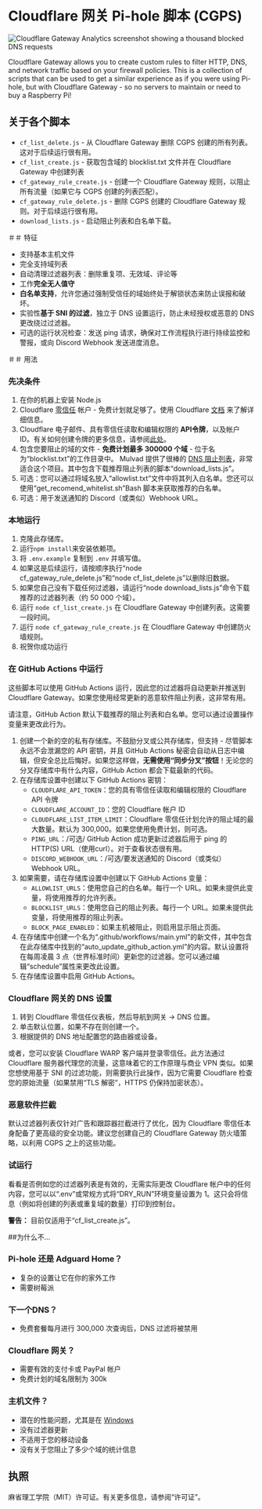 # Cloudflare 网关 Pi-hole 脚本 (CGPS)
![Cloudflare Gateway Analytics screenshot showing a thousand blocked DNS requests](.github/images/gateway_analytics.png)

Cloudflare Gateway allows you to create custom rules to filter HTTP, DNS, and network traffic based on your firewall policies. This is a collection of scripts that can be used to get a similar experience as if you were using Pi-hole, but with Cloudflare Gateway - so no servers to maintain or need to buy a Raspberry Pi!

## 关于各个脚本

- `cf_list_delete.js` - 从 Cloudflare Gateway 删除 CGPS 创建的所有列表。这对于后续运行很有用。
- `cf_list_create.js` - 获取包含域的 blocklist.txt 文件并在 Cloudflare Gateway 中创建列表
- `cf_gateway_rule_create.js` - 创建一个 Cloudflare Gateway 规则，以阻止所有流量（如果它与 CGPS 创建的列表匹配）。
- `cf_gateway_rule_delete.js` - 删除 CGPS 创建的 Cloudflare Gateway 规则。对于后续运行很有用。
- `download_lists.js` - 启动阻止列表和白名单下载。

＃＃ 特征

- 支持基本主机文件
- 完全支持域列表
- 自动清理过滤器列表：删除重复项、无效域、评论等
- 工作**完全无人值守**
- **白名单支持**，允许您通过强制受信任的域始终处于解锁状态来防止误报和破坏。
- 实验性**基于 SNI 的过滤**，独立于 DNS 设置运行，防止未经授权或恶意的 DNS 更改绕过过滤器。
- 可选的运行状况检查：发送 ping 请求，确保对工作流程执行进行持续监控和警报，或向 Discord Webhook 发送进度消息。

＃＃ 用法

### 先决条件

1. 在你的机器上安装 Node.js
2. Cloudflare [零信任](https://one.dash.cloudflare.com/) 帐户 - 免费计划就足够了。使用 Cloudflare [文档](https://developers.cloudflare.com/cloudflare-one/) 来了解详细信息。
3. Cloudflare 电子邮件、具有零信任读取和编辑权限的 **API令牌**，以及帐户 ID。有关如何创建令牌的更多信息，请参阅[此处](https://github.com/mrrfv/cloudflare-gateway-pihole-scripts/blob/main/extended_guide.md#cloudflare_api_token)。
4. 包含您要阻止的域的文件 - **免费计划最多 300000 个域** - 位于名为“blocklist.txt”的工作目录中。 Mulvad 提供了很棒的 [DNS 阻止列表](https://github.com/mulvad/dns-blocklists)，非常适合这个项目。其中包含下载推荐阻止列表的脚本“download_lists.js”。
5. 可选：您可以通过将域名放入“allowlist.txt”文件中将其列入白名单。您还可以使用“get_recomend_whitelist.sh”Bash 脚本来获取推荐的白名单。
6. 可选：用于发送通知的 Discord（或类似）Webhook URL。

### 本地运行

1. 克隆此存储库。
2. 运行`npm install`来安装依赖项。
3. 将 `.env.example` 复制到 `.env` 并填写值。
4. 如果这是后续运行，请按顺序执行“node cf_gateway_rule_delete.js”和“node cf_list_delete.js”以删除旧数据。
5. 如果您自己没有下载任何过滤器，请运行“node download_lists.js”命令下载推荐的过滤器列表（约 50 000 个域）。
6. 运行 `node cf_list_create.js` 在 Cloudflare Gateway 中创建列表。这需要一段时间。
7. 运行 `node cf_gateway_rule_create.js` 在 Cloudflare Gateway 中创建防火墙规则。
8. 祝贺你成功运行
### 在 GitHub Actions 中运行

这些脚本可以使用 GitHub Actions 运行，因此您的过滤器将自动更新并推送到 Cloudflare Gateway。如果您使用经常更新的恶意软件阻止列表，这非常有用。

请注意，GitHub Action 默认下载推荐的阻止列表和白名单。您可以通过设置操作变量来更改此行为。

1. 创建一个新的空的私有存储库。不鼓励分叉或公共存储库，但支持 - 尽管脚本永远不会泄漏您的 API 密钥，并且 GitHub Actions 秘密会自动从日志中编辑，但安全总比后悔好。如果您这样做，**无需使用“同步分叉”按钮**！无论您的分叉存储库中有什么内容，GitHub Action 都会下载最新的代码。
2. 在存储库设置中创建以下 GitHub Actions 密钥：
   - `CLOUDFLARE_API_TOKEN`：您的具有零信任读取和编辑权限的 Cloudflare API 令牌
   - `CLOUDFLARE_ACCOUNT_ID`：您的 Cloudflare 帐户 ID
   - `CLOUDFLARE_LIST_ITEM_LIMIT`：Cloudflare 零信任计划允许的阻止域的最大数量。默认为 300,000。如果您使用免费计划，则可选。
   - `PING_URL`：/可选/ GitHub Action 成功更新过滤器后用于 ping 的 HTTP(S) URL（使用curl）。对于查看状态很有用。
   - `DISCORD_WEBHOOK_URL`：/可选/要发送通知的 Discord（或类似）Webhook URL。
3. 如果需要，请在存储库设置中创建以下 GitHub Actions 变量：
   - `ALLOWLIST_URLS`：使用您自己的白名单。每行一个 URL。如果未提供此变量，将使用推荐的允许列表。
   - `BLOCKLIST_URLS`：使用您自己的阻止列表。每行一个 URL。如果未提供此变量，将使用推荐的阻止列表。
   - `BLOCK_PAGE_ENABLED`：如果主机被阻止，则启用显示阻止页面。
4. 在存储库中创建一个名为“.github/workflows/main.yml”的新文件，其中包含在此存储库中找到的“auto_update_github_action.yml”的内容。默认设置将在每周凌晨 3 点（世界标准时间）更新您的过滤器。您可以通过编辑“schedule”属性来更改此设置。
5. 在存储库设置中启用 GitHub Actions。

### Cloudflare 网关的 DNS 设置

1. 转到 Cloudflare 零信任仪表板，然后导航到网关 -> DNS 位置。
2. 单击默认位置，如果不存在则创建一个。
3. 根据提供的 DNS 地址配置您的路由器或设备。

或者，您可以安装 Cloudflare WARP 客户端并登录零信任。此方法通过 Cloudflare 服务器代理您的流量，这意味着它的工作原理与商业 VPN 类似。如果您想使用基于 SNI 的过滤功能，则需要执行此操作，因为它需要 Cloudflare 检查您的原始流量（如果禁用“TLS 解密”，HTTPS 仍保持加密状态）。

### 恶意软件拦截

默认过滤器列表仅针对广告和跟踪器拦截进行了优化，因为 Cloudflare 零信任本身配备了更高级的安全功能。建议您创建自己的 Cloudflare Gateway 防火墙策略，以利用 CGPS 之上的这些功能。

### 试运行

看看是否例如您的过滤器列表是有效的，无需实际更改 Cloudflare 帐户中的任何内容，您可以以“.env”或常规方式将“DRY_RUN”环境变量设置为 1。这只会将信息（例如将创建的列表或重复域的数量）打印到控制台。

**警告：** 目前仅适用于“cf_list_create.js”。

<!-- markdownlint-disable-next-line MD026 -->
##为什么不...

### Pi-hole 还是 Adguard Home？

- 复杂的设置让它在你的家外工作
- 需要树莓派

### 下一个DNS？

- 免费套餐每月进行 300,000 次查询后，DNS 过滤将被禁用

### Cloudflare 网关？

- 需要有效的支付卡或 PayPal 帐户
- 免费计划的域名限制为 300k

### 主机文件？

- 潜在的性能问题，尤其是在 [Windows](https://github.com/StevenBlack/hosts/issues/93)
- 没有过滤器更新
- 不适用于您的移动设备
- 没有关于您阻止了多少个域的统计信息

## 执照

麻省理工学院（MIT）许可证。有关更多信息，请参阅“许可证”。
